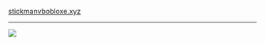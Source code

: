 <a href="https://stickmanvbobloxe.xyz/">stickmanvbobloxe.xyz</a>

<hr>

![](https://dcbadge.vercel.app/api/shield/727103828800831549)
